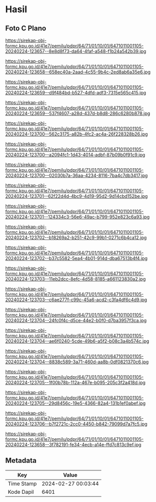 # Hasil

## Foto C Plano

https://sirekap-obj-formc.kpu.go.id/41e7/pemilu/pdpr/64/71/01/10/01/6471011001105-20240224-123657--8e8d8f73-da64-4faf-a548-f1b24a542b39.jpg

https://sirekap-obj-formc.kpu.go.id/41e7/pemilu/pdpr/64/71/01/10/01/6471011001105-20240224-123658--658ec40a-2aad-4c55-9b4c-2ed8ab6a35e6.jpg

https://sirekap-obj-formc.kpu.go.id/41e7/pemilu/pdpr/64/71/01/10/01/6471011001105-20240224-123659--d9f484bd-b527-4dfd-adf3-7315e565c415.jpg

https://sirekap-obj-formc.kpu.go.id/41e7/pemilu/pdpr/64/71/01/10/01/6471011001105-20240224-123659--537f4607-a28d-437d-b8d8-286c6280b878.jpg

https://sirekap-obj-formc.kpu.go.id/41e7/pemilu/pdpr/64/71/01/10/01/6471011001105-20240224-123700--562c3175-a82b-4fc2-ac4a-26f228328b26.jpg

https://sirekap-obj-formc.kpu.go.id/41e7/pemilu/pdpr/64/71/01/10/01/6471011001105-20240224-123700--a2094fc1-1d43-4014-adbf-87b09b0f91c9.jpg

https://sirekap-obj-formc.kpu.go.id/41e7/pemilu/pdpr/64/71/01/10/01/6471011001105-20240224-123700--02030b7a-36aa-4234-8116-7ba4c7db3417.jpg

https://sirekap-obj-formc.kpu.go.id/41e7/pemilu/pdpr/64/71/01/10/01/6471011001105-20240224-123701--62f22d4d-4bc9-4d19-95d2-9d14cbd152be.jpg

https://sirekap-obj-formc.kpu.go.id/41e7/pemilu/pdpr/64/71/01/10/01/6471011001105-20240224-123701--124334c3-56e6-49ac-b799-952e823c6a93.jpg

https://sirekap-obj-formc.kpu.go.id/41e7/pemilu/pdpr/64/71/01/10/01/6471011001105-20240224-123702--b18269a2-b251-42c9-99b1-0271c6b4ca12.jpg

https://sirekap-obj-formc.kpu.go.id/41e7/pemilu/pdpr/64/71/01/10/01/6471011001105-20240224-123702--b37c5582-5ea4-4b01-914d-dba67513b4f4.jpg

https://sirekap-obj-formc.kpu.go.id/41e7/pemilu/pdpr/64/71/01/10/01/6471011001105-20240224-123703--11eb2dcc-8efc-4d58-8185-a661123830a2.jpg

https://sirekap-obj-formc.kpu.go.id/41e7/pemilu/pdpr/64/71/01/10/01/6471011001105-20240224-123703--c6ae277f-c99c-45a6-acd2-c3fa4df6c4d9.jpg

https://sirekap-obj-formc.kpu.go.id/41e7/pemilu/pdpr/64/71/01/10/01/6471011001105-20240224-123704--24fc0f4c-d5ce-44e2-b0f0-d7ba3957f3ca.jpg

https://sirekap-obj-formc.kpu.go.id/41e7/pemilu/pdpr/64/71/01/10/01/6471011001105-20240224-123704--ae6f0240-5cde-49b6-a5f2-b08c3a4b574c.jpg

https://sirekap-obj-formc.kpu.go.id/41e7/pemilu/pdpr/64/71/01/10/01/6471011001105-20240224-123704--8838c589-3a71-460d-aa8b-0df0821370c6.jpg

https://sirekap-obj-formc.kpu.go.id/41e7/pemilu/pdpr/64/71/01/10/01/6471011001105-20240224-123705--1f00b78b-112a-467e-b095-205c3f2a418d.jpg

https://sirekap-obj-formc.kpu.go.id/41e7/pemilu/pdpr/64/71/01/10/01/6471011001105-20240224-123705--29d8456c-19e5-4366-82a4-131b1ef0abef.jpg

https://sirekap-obj-formc.kpu.go.id/41e7/pemilu/pdpr/64/71/01/10/01/6471011001105-20240224-123706--b7f2721c-2cc0-4450-b842-79099d7a7fc5.jpg

https://sirekap-obj-formc.kpu.go.id/41e7/pemilu/pdpr/64/71/01/10/01/6471011001105-20240224-123658--3f782191-fe34-4ecb-a14e-ffd7c813c9ef.jpg


## Metadata

| Key        | Value               |
| ---------- | ------------------- |
| Time Stamp | 2024-02-27 00:03:44 |
| Kode Dapil | 6401                |



